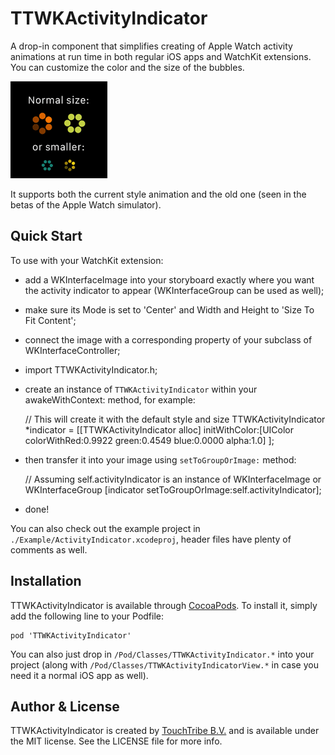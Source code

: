 # TTWKActivityIndicator

A drop-in component that simplifies creating of Apple Watch activity animations at run time in both 
regular iOS apps and WatchKit extensions. You can customize the color and the size of the bubbles.

<img src="screenshot.gif" style="width: 155px" />

It supports both the current style animation and the old one (seen in the betas of the Apple Watch simulator).

## Quick Start

To use with your WatchKit extension:

 - add a WKInterfaceImage into your storyboard exactly where you want the activity indicator to appear (WKInterfaceGroup can be used as well);
 
 - make sure its Mode is set to 'Center' and Width and Height to 'Size To Fit Content';
 
 - connect the image with a corresponding property of your subclass of WKInterfaceController;
 
 - import TTWKActivityIndicator.h;
 
 - create an instance of `TTWKActivityIndicator` within your awakeWithContext: method, for example:
 
    // This will create it with the default style and size
    TTWKActivityIndicator *indicator = [[TTWKActivityIndicator alloc]
	    initWithColor:[UIColor colorWithRed:0.9922 green:0.4549 blue:0.0000 alpha:1.0]
    ];
 
 - then transfer it into your image using `setToGroupOrImage:` method:
 
     // Assuming self.activityIndicator is an instance of WKInterfaceImage or WKInterfaceGroup
     [indicator setToGroupOrImage:self.activityIndicator];

 - done!

You can also check out the example project in `./Example/ActivityIndicator.xcodeproj`, header files have plenty of comments as well.

## Installation

TTWKActivityIndicator is available through [CocoaPods](http://cocoapods.org). To install
it, simply add the following line to your Podfile:

    pod 'TTWKActivityIndicator'

You can also just drop in `/Pod/Classes/TTWKActivityIndicator.*` into your project (along with `/Pod/Classes/TTWKActivityIndicatorView.*` in case you need it a normal iOS app as well).

## Author & License

TTWKActivityIndicator is created by [TouchTribe B.V.](http://www.touchtribe.nl) and is available under the MIT license. See the LICENSE file for more info.

